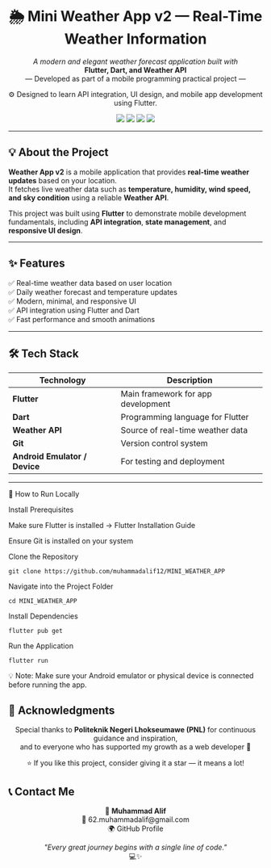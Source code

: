 <h1 align="center">🌦️ Mini Weather App v2 — Real-Time Weather Information</h1>

<p align="center">
  <i>A modern and elegant weather forecast application built with</i><br>
  <b>Flutter, Dart, and Weather API</b><br>
  — Developed as part of a mobile programming practical project —
</p>

<p align="center">
  ⚙️ Designed to learn API integration, UI design, and mobile app development using Flutter.
</p>

<p align="center">
  <img src="https://img.shields.io/badge/Flutter-02569B?style=for-the-badge&logo=flutter&logoColor=white">
  <img src="https://img.shields.io/badge/Dart-0175C2?style=for-the-badge&logo=dart&logoColor=white">
  <img src="https://img.shields.io/badge/API-Weather%20Data-yellow?style=for-the-badge&logo=openweathermap&logoColor=white">
  <img src="https://img.shields.io/badge/Made%20with%20☁️%20in-Indonesia-red?style=for-the-badge">
</p>

---

## 💡 About the Project

**Weather App v2** is a mobile application that provides **real-time weather updates** based on your location.  
It fetches live weather data such as **temperature, humidity, wind speed, and sky condition** using a reliable **Weather API**.  

This project was built using **Flutter** to demonstrate mobile development fundamentals, including **API integration**, **state management**, and **responsive UI design**.

---

## ✨ Features

✅ Real-time weather data based on user location  
✅ Daily weather forecast and temperature updates  
✅ Modern, minimal, and responsive UI  
✅ API integration using Flutter and Dart  
✅ Fast performance and smooth animations  

---

## 🛠️ Tech Stack

| Technology | Description |
|-------------|-------------|
| **Flutter** | Main framework for app development |
| **Dart** | Programming language for Flutter |
| **Weather API** | Source of real-time weather data |
| **Git** | Version control system |
| **Android Emulator / Device** | For testing and deployment |

---

🚀 How to Run Locally

Install Prerequisites

Make sure Flutter is installed → Flutter Installation Guide

Ensure Git is installed on your system

Clone the Repository
```plaintext
git clone https://github.com/muhammadalif12/MINI_WEATHER_APP
```

Navigate into the Project Folder
```plaintext
cd MINI_WEATHER_APP
```

Install Dependencies
```plaintext
flutter pub get
```

Run the Application
```plaintext
flutter run
```

💡 Note: Make sure your Android emulator or physical device is connected before running the app.

## 💬 Acknowledgments

<p align="center">
  Special thanks to <b>Politeknik Negeri Lhokseumawe (PNL)</b> for continuous guidance and inspiration,<br>
  and to everyone who has supported my growth as a web developer 🙌
</p>

<p align="center">
  ⭐ If you like this project, consider giving it a star — it means a lot!
</p>

## 📞 Contact Me

<p align="center">
  👤 <b>Muhammad Alif</b><br>
  📧 <a style="text-decoration:none;" href="mailto:62.muhammadalif@gmail.com">62.muhammadalif@gmail.com</a><br>
  🌍 <a style="text-decoration:none;" href="https://github.com/muhammadalif69">GitHub Profile</a>
</p>

<p align="center">
  <i>"Every great journey begins with a single line of code."</i><br>
  💻✨
</p>

